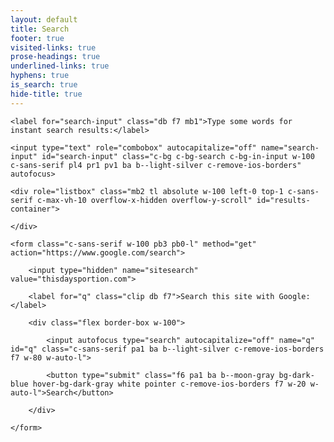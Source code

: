 ```yaml
---
layout: default
title: Search
footer: true
visited-links: true
prose-headings: true
underlined-links: true
hyphens: true
is_search: true
hide-title: true
---
```


<form class="c-sans-serif w-100 pb3 pb0-l relative c-hide-if-no-js">

    <label for="search-input" class="db f7 mb1">Type some words for instant search results:</label>

    <input type="text" role="combobox" autocapitalize="off" name="search-input" id="search-input" class="c-bg c-bg-search c-bg-in-input w-100 c-sans-serif pl4 pr1 pv1 ba b--light-silver c-remove-ios-borders" autofocus>

    <div role="listbox" class="mb2 tl absolute w-100 left-0 top-1 c-sans-serif c-max-vh-10 overflow-x-hidden overflow-y-scroll" id="results-container">

    </div>

</form>

<noscript>

    <form class="c-sans-serif w-100 pb3 pb0-l" method="get" action="https://www.google.com/search">

        <input type="hidden" name="sitesearch" value="thisdaysportion.com">

        <label for="q" class="clip db f7">Search this site with Google:</label>

        <div class="flex border-box w-100">

            <input autofocus type="search" autocapitalize="off" name="q" id="q" class="c-sans-serif pa1 ba b--light-silver c-remove-ios-borders f7 w-80 w-auto-l">

            <button type="submit" class="f6 pa1 ba b--moon-gray bg-dark-blue hover-bg-dark-gray white pointer c-remove-ios-borders f7 w-20 w-auto-l">Search</button>

        </div>

    </form>

</noscript>



